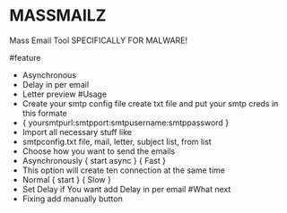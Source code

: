 # MASSMAILZ
Mass Email Tool SPECIFICALLY FOR MALWARE!



#feature
 - Asynchronous
 - Delay in per email
 - Letter preview
#Usage
 - Create your smtp config file create txt file and put your smtp creds in this formate
 - { yoursmtpurl:smtpport:smtpusername:smtppassword }
 - Import all necessary stuff like
 - smtpconfig.txt file, mail, letter, subject list, from list
 - Choose how you want to send the emails
 - Asynchronously { start async } { Fast }
 - This option will create ten connection at the same time
 - Normal { start } { Slow }
 - Set Delay if You want add Delay in per email
#What next
 -  Fixing add manually button
